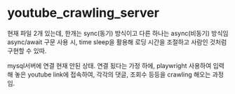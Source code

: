 # youtube_crawling_server
현재 파일 2개 있는데, 한개는 sync(동기) 방식이고 다른 하나는 async(비동기) 방식임
async/await 구문 사용 시, time sleep을 활용해 로딩 시간을 조절하고 사람인 것처럼 구현할 수 있따.

mysql서버에 연결 현재 안된 상태.
연결 됬다는 가정 하에, playwright 사용하여 입력해 놓은 youtube link에 접속하여, 각각의 댓글, 조회수 등등을 
crawling 해오는 과정임.
